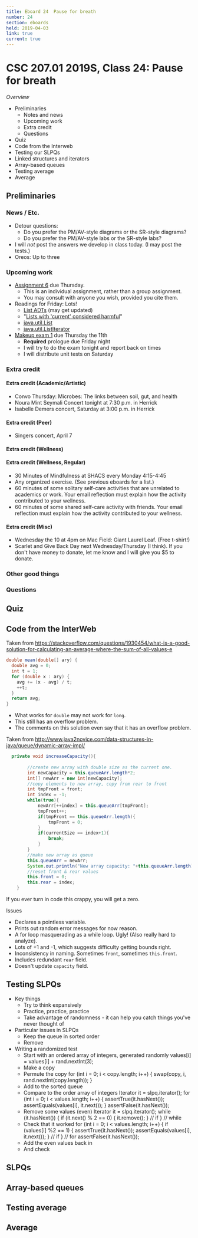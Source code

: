 ```yaml
---
title: Eboard 24  Pause for breath
number: 24
section: eboards
held: 2019-04-03
link: true
current: true
---
```

CSC 207.01 2019S, Class 24:  Pause for breath
=============================================

_Overview_

* Preliminaries
    * Notes and news
    * Upcoming work
    * Extra credit
    * Questions
* Quiz
* Code from the Interweb
* Testing our SLPQs
* Linked structures and iterators
* Array-based queues
* Testing average
* Average

Preliminaries
-------------

### News / Etc.

* Detour questions:
    * Do you prefer the PM/AV-style diagrams or the SR-style diagrams?
    * Do you prefer the PM/AV-style labs or the SR-style labs?
* I will *not* post the answers we develop in class today.  (I may
  post the tests.)
* Oreos: Up to three

### Upcoming work

* [Assignment 6](../assignments/assignment06) due Thursday.
    * This is an individual assignment, rather than a group assignment.
    * You may consult with anyone you wish, provided you cite them.
* Readings for Friday: Lots!
    * [List ADTs](../readings/list-adts) (may get updated)
    * "[Lists with 'current' considered harmful](http://csis.pace.edu/~bergin/papers/ListsWithCurrent.html)"
    * [java.util.List](https://docs.oracle.com/en/java/javase/11/docs/api/java.base/java/util/List.html)
    * [java.util.ListIterator](https://docs.oracle.com/en/java/javase/11/docs/api/java.base/java/util/ListIterator.html)
* [Makeup exam 1](../exams/makeup01) due Thursday the 11th
    * **Required** prologue due Friday night
    * I will try to do the exam tonight and report back on times
    * I will distribute unit tests on Saturday

### Extra credit

#### Extra credit (Academic/Artistic)

* Convo Thursday: Microbes: The links between soil, gut, and health
* Noura Mint Seymali Concert tonight at 7:30 p.m. in Herrick
* Isabelle Demers concert, Saturday at 3:00 p.m. in Herrick

#### Extra credit (Peer)

* Singers concert, April 7

#### Extra credit (Wellness)

#### Extra credit (Wellness, Regular)

* 30 Minutes of Mindfulness at SHACS every Monday 4:15-4:45
* Any organized exercise.  (See previous eboards for a list.)
* 60 minutes of some solitary self-care activities that are unrelated to 
  academics or work.  Your email reflection must explain how
  the activity contributed to your wellness.
* 60 minutes of some shared self-care activity with friends.  Your email 
  reflection must explain how the activity contributed to your wellness.

#### Extra credit (Misc)

* Wednesday the 10 at 4pm on Mac Field: Giant Laurel Leaf.  (Free t-shirt!)
* Scarlet and Give Back Day next Wednesday/Thursday (I think).  If you
  don't have money to donate, let me know and I will give you $5 to donate.

### Other good things

### Questions

Quiz
----

Code from the InterWeb
----------------------

Taken from <https://stackoverflow.com/questions/1930454/what-is-a-good-solution-for-calculating-an-average-where-the-sum-of-all-values-e>

```java
double mean(double[] ary) {
  double avg = 0;
  int t = 1;
  for (double x : ary) {
    avg += (x - avg) / t;
    ++t;
  }
  return avg;
}
```

* What works for `double` may not work for `long`.
* This still has an overflow problem.
* The comments on this solution even say that it has an overflow problem.

Taken from <http://www.java2novice.com/data-structures-in-java/queue/dynamic-array-impl/>


```java
  private void increaseCapacity(){
         
        //create new array with double size as the current one.
        int newCapacity = this.queueArr.length*2;
        int[] newArr = new int[newCapacity];
        //copy elements to new array, copy from rear to front
        int tmpFront = front;
        int index = -1;
        while(true){
            newArr[++index] = this.queueArr[tmpFront];
            tmpFront++;
            if(tmpFront == this.queueArr.length){
                tmpFront = 0;
            }
            if(currentSize == index+1){
                break;
            }
        }
        //make new array as queue
        this.queueArr = newArr;
        System.out.println("New array capacity: "+this.queueArr.length);
        //reset front & rear values
        this.front = 0;
        this.rear = index;
    }
```

If you ever turn in code this crappy, you will get a zero.  

Issues

* Declares a pointless variable.
* Prints out random error messages for now reason.
* A for loop masquerading as a while loop.  Ugly!  (Also really
  hard to analyze).
* Lots of +1 and -1, which suggests difficulty getting bounds right.
* Inconsistency in naming.  Sometimes `front`, sometimes `this.front`.
* Includes redundant `rear` field.
* Doesn't update `capacity` field.

Testing SLPQs
-------------

* Key things
    * Try to think expansively
    * Practice, practice, practice
    * Take advantage of randomness - it can help you catch things
      you've never thought of
* Particular issues in SLPQs
    * Keep the queue in sorted order
    * Remove
* Writing a randomized test
    * Start with an ordered array of integers, generated randomly
        values[i] = values[i] + rand.nextInt(3);
    * Make a copy
    * Permute the copy
        for (int i = 0; i < copy.length; i++) {
          swap(copy, i, rand.nextInt(copy.length));
        }
    * Add to the sorted queue
    * Compare to the order array of integers
        Iterator<Integer> it = slpq.iterator();
        for (int i = 0; i < values.length; i++) {
          assertTrue(it.hasNext());
          assertEquals(values[i], it.next());
        }
        assertFalse(it.hasNext());
    * Remove some values (even)
        Iterator<Integer> it = slpq.iterator();
        while (it.hasNext()) {
          if (it.next() % 2 == 0) {
            it.remove();
          } // if
        } // while
    * Check that it worked
        for (int i = 0; i < values.length; i++) {
          if (values[i] %2 == 1) {
            assertTrue(it.hasNext());
            assertEquals(values[i], it.next());
          } // if
        } // for
        assertFalse(it.hasNext());
    * Add the even values back in
    * And check

SLPQs
-----

Array-based queues
------------------

Testing average
---------------

Average
-------
